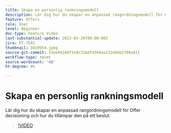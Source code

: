 ```yaml
---
title: Skapa en personlig rankningsmodell
description: Lär dig hur du skapar en anpassad rangordningsmodell för Offer decisioning och hur du tillämpar den på ett beslut.
feature: Offers
role: User
level: Beginner
doc-type: Feature Video
last-substantial-update: 2023-05-26T00:00:00Z
jira: KT-7541
thumbnail: 3419954.jpeg
source-git-commit: 13ee94169f1e9c31bdf4394aa132dd4b2700a411
workflow-type: tm+mt
source-wordcount: '48'
ht-degree: 0%

---
```



# Skapa en personlig rankningsmodell

Lär dig hur du skapar en anpassad rangordningsmodell för Offer decisioning och hur du tillämpar den på ett beslut.

>[!VIDEO](https://video.tv.adobe.com/v/3419954/?learn=on)
